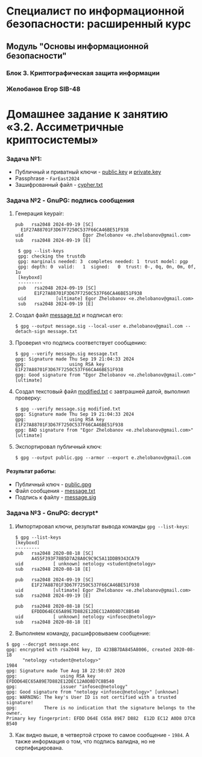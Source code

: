 # Специалист по информационной безопасности: расширенный курс
## Модуль "Основы информационной безопасности"
### Блок 3. Криптографическая защита информации
### Желобанов Егор SIB-48

# Домашнее задание к занятию «3.2. Ассиметричные криптосистемы»

### Задача №1:
* Публичный и приватный ключи - [public.key](assets/task01/public.key) и [private.key](assets/task01/private.key)
* Passphrase - `FarEast2024`
* Зашифрованный файл - [cypher.txt](assets/task01/cypher.txt)

### Задача №2 - GnuPG: подпись сообщения

1. Генерация keypair:
    ```shell
   pub   rsa2048 2024-09-19 [SC]
      E1F27A88701F3D67F7250C537F66CA46BE51F938
    uid                      Egor Zhelobanov <e.zhelobanov@gmail.com>
    sub   rsa2048 2024-09-19 [E]
   ```
   ```shell
    $ gpg --list-keys
    gpg: checking the trustdb
    gpg: marginals needed: 3  completes needed: 1  trust model: pgp
    gpg: depth: 0  valid:   1  signed:   0  trust: 0-, 0q, 0n, 0m, 0f, 1u
    [keyboxd]
    ---------
    pub   rsa2048 2024-09-19 [SC]
          E1F27A88701F3D67F7250C537F66CA46BE51F938
    uid           [ultimate] Egor Zhelobanov <e.zhelobanov@gmail.com>
    sub   rsa2048 2024-09-19 [E]
    ```

2. Создал файл [message.txt](assets/task02/message.txt) и подписал его:
   ```shell
   $ gpg --output message.sig --local-user e.zhelobanov@gmail.com --detach-sign message.txt
   ```
   
3. Проверил что подпись соответствует сообщению:
   ```shell
   $ gpg --verify message.sig message.txt
   gpg: Signature made Thu Sep 19 21:04:33 2024
   gpg:                using RSA key E1F27A88701F3D67F7250C537F66CA46BE51F938
   gpg: Good signature from "Egor Zhelobanov <e.zhelobanov@gmail.com>" [ultimate]
   ```
   
4. Создал текстовый файл [modified.txt](assets/task02/modified.txt) с завтрашней датой, выполнил проверку:
   ```shell
   $ gpg --verify message.sig modified.txt
   gpg: Signature made Thu Sep 19 21:04:33 2024
   gpg:                using RSA key E1F27A88701F3D67F7250C537F66CA46BE51F938
   gpg: BAD signature from "Egor Zhelobanov <e.zhelobanov@gmail.com>" [ultimate]
   ```
   
5. Экспортировал публичный ключ:
   ```shell
   $ gpg --output public.gpg --armor --export e.zhelobanov@gmail.com
   ```
   
#### Результат работы:
* Публичный ключ - [public.gpg](assets/task02/public.gpg)
* Файл сообщения - [message.txt](assets/task02/message.txt)
* Подпись к файлу - [message.sig](assets/task02/message.sig)

### Задача №3 - GnuPG: decrypt*

1. Импортировал ключи, результат вывода команды `gpg --list-keys`:
   ```shell
   $ gpg --list-keys
   [keyboxd]
   ---------
   pub   rsa2048 2020-08-18 [SC]
         A455F393F78B5D7A28A0C9C9C5A11DDB9343CA79
   uid           [ unknown] netology <student@netology>
   sub   rsa2048 2020-08-18 [E]
   
   pub   rsa2048 2024-09-19 [SC]
         E1F27A88701F3D67F7250C537F66CA46BE51F938
   uid           [ultimate] Egor Zhelobanov <e.zhelobanov@gmail.com>
   sub   rsa2048 2024-09-19 [E]
   
   pub   rsa2048 2020-08-18 [SC]
         EFDDD64EC65A89E7D882E12DEC12A0D8D7C8B540
   uid           [ unknown] netology <infosec@netology>
   sub   rsa2048 2020-08-18 [E]
   ```
   
2. Выполняем команду, расшифровываем сообщение:
```shell
$ gpg --decrypt message.enc
gpg: encrypted with rsa2048 key, ID 423BB7DA845A8006, created 2020-08-18
      "netology <student@netology>"
1984
gpg: Signature made Tue Aug 18 22:50:07 2020
gpg:                using RSA key EFDDD64EC65A89E7D882E12DEC12A0D8D7C8B540
gpg:                issuer "infosec@netology"
gpg: Good signature from "netology <infosec@netology>" [unknown]
gpg: WARNING: The key's User ID is not certified with a trusted signature!
gpg:          There is no indication that the signature belongs to the owner.
Primary key fingerprint: EFDD D64E C65A 89E7 D882  E12D EC12 A0D8 D7C8 B540
```

3. Как видно выше, в четвертой строке то самое сообщение - `1984`. А также информация о том, что подпись валидна, но не сертифицирована.